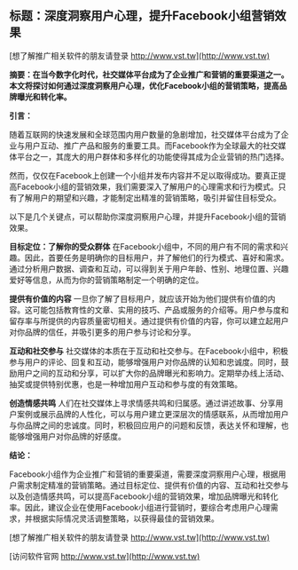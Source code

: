 ## **标题：深度洞察用户心理，提升Facebook小组营销效果**

[想了解推广相关软件的朋友请登录 http://www.vst.tw](http://www.vst.tw)

**摘要：在当今数字化时代，社交媒体平台成为了企业推广和营销的重要渠道之一。本文将探讨如何通过深度洞察用户心理，优化Facebook小组的营销策略，提高品牌曝光和转化率。**

**引言：**

随着互联网的快速发展和全球范围内用户数量的急剧增加，社交媒体平台成为了企业与用户互动、推广产品和服务的重要工具。而Facebook作为全球最大的社交媒体平台之一，其庞大的用户群体和多样化的功能使得其成为企业营销的热门选择。

然而，仅仅在Facebook上创建一个小组并发布内容并不足以取得成功。要真正提高Facebook小组的营销效果，我们需要深入了解用户的心理需求和行为模式。只有了解用户的期望和兴趣，才能制定出精准的营销策略，吸引并留住目标受众。

以下是几个关键点，可以帮助你深度洞察用户心理，并提升Facebook小组的营销效果。

**目标定位：了解你的受众群体**
在Facebook小组中，不同的用户有不同的需求和兴趣。因此，首要任务是明确你的目标用户，并了解他们的行为模式、喜好和需求。通过分析用户数据、调查和互动，可以得到关于用户年龄、性别、地理位置、兴趣爱好等信息，从而为你的营销策略制定一个明确的定位。

**提供有价值的内容**
一旦你了解了目标用户，就应该开始为他们提供有价值的内容。这可能包括教育性的文章、实用的技巧、产品或服务的介绍等。用户参与度和留存率与所提供的内容质量密切相关。通过提供有价值的内容，你可以建立起用户对你品牌的信任，并吸引更多的用户参与讨论和分享。

**互动和社交参与**
社交媒体的本质在于互动和社交参与。在Facebook小组中，积极参与用户的评论、回复和互动，能够增强用户对你品牌的认知和忠诚度。同时，鼓励用户之间的互动和分享，可以扩大你的品牌曝光和影响力。定期举办线上活动、抽奖或提供特别优惠，也是一种增加用户互动和参与度的有效策略。

**创造情感共鸣**
人们在社交媒体上寻求情感共鸣和归属感。通过讲述故事、分享用户案例或展示品牌的人性化，可以与用户建立更深层次的情感联系，从而增加用户与你品牌之间的忠诚度。同时，积极回应用户的问题和反馈，表达关怀和理解，也能够增强用户对你品牌的好感度。

**结论：**

Facebook小组作为企业推广和营销的重要渠道，需要深度洞察用户心理，根据用户需求制定精准的营销策略。通过目标定位、提供有价值的内容、互动和社交参与以及创造情感共鸣，可以提高Facebook小组的营销效果，增加品牌曝光和转化率。因此，建议企业在使用Facebook小组进行营销时，要综合考虑用户心理需求，并根据实际情况灵活调整策略，以获得最佳的营销效果。

[想了解推广相关软件的朋友请登录 http://www.vst.tw](http://www.vst.tw)


[访问软件官网 http://www.vst.tw](http://www.vst.tw)
